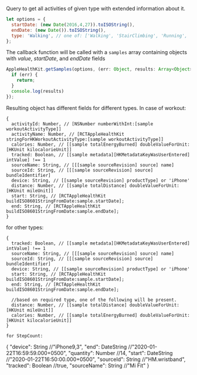 Query to get all activities of given type with extended information about it.  

```javascript 1.7
let options = {
  startDate: (new Date(2016,4,27)).toISOString(),
  endDate: (new Date()).toISOString(),
  type: 'Walking', // one of: ['Walking', 'StairClimbing', 'Running', 'Cycling', 'Workout', 'StepCount']
};
```

The callback function will be called with a `samples` array containing objects with *value*, *startDate*, and *endDate* fields

```javascript 1.7
AppleHealthKit.getSamples(options, (err: Object, results: Array<Object>) => {
  if (err) {
    return;
  }
  console.log(results)
});
```

Resulting object has different fields for different types. 
In case of workout:
```
{
  activityId: Number, // [NSNumber numberWithInt:[sample workoutActivityType]]
  activityName: Number, // [RCTAppleHealthKit stringForHKWorkoutActivityType:[sample workoutActivityType]]
  calories: Number, // [[sample totalEnergyBurned] doubleValueForUnit:[HKUnit kilocalorieUnit]]
  tracked: Boolean, // [[sample metadata][HKMetadataKeyWasUserEntered] intValue] !== 1
  sourceName: String, // [[[sample sourceRevision] source] name]
  sourceId: String, // [[[sample sourceRevision] source] bundleIdentifier]
  device: String, // [[sample sourceRevision] productType] or 'iPhone'
  distance: Number, // [[sample totalDistance] doubleValueForUnit:[HKUnit mileUnit]]
  start: String, // [RCTAppleHealthKit buildISO8601StringFromDate:sample.startDate];
  end: String, // [RCTAppleHealthKit buildISO8601StringFromDate:sample.endDate];
}

```
for other types:
```
{
  tracked: Boolean, // [[sample metadata][HKMetadataKeyWasUserEntered] intValue] !== 1
  sourceName: String, // [[[sample sourceRevision] source] name]
  sourceId: String, // [[[sample sourceRevision] source] bundleIdentifier]
  device: String, // [[sample sourceRevision] productType] or 'iPhone'
  start: String, // [RCTAppleHealthKit buildISO8601StringFromDate:sample.startDate];
  end: String, // [RCTAppleHealthKit buildISO8601StringFromDate:sample.endDate];
  
  //based on required type, one of the following will be present. 
  distance: Number, // [[sample totalDistance] doubleValueForUnit:[HKUnit mileUnit]]
  calories: Number, // [[sample totalEnergyBurned] doubleValueForUnit:[HKUnit kilocalorieUnit]]
}
```

```
for StepCount:
```
{
  "device": String //"iPhone9,3",
  "end": DateString //"2020-01-22T16:59:59.000+0500",
  "quantity": Number //14,
  "start": DateString //"2020-01-22T16:50:00.000+0500",
  "sourceId": String //"HM.wristband",
  "tracked": Boolean //true,
  "sourceName": String //"Mi Fit"
}